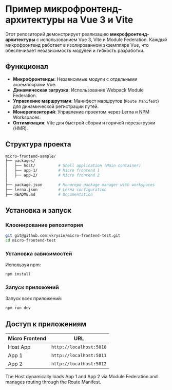 # Пример микрофронтенд-архитектуры на Vue 3 и Vite

Этот репозиторий демонстрирует реализацию **микрофронтенд-архитектуры** с использованием Vue 3, Vite и Module Federation. Каждый микрофронтенд работает в изолированном экземпляре Vue, что обеспечивает независимость модулей и гибкость разработки.

## Функционал

- **Микрофронтенды**: Независимые модули с отдельными экземплярами Vue.
- **Динамическая загрузка**: Использование Webpack Module Federation.
- **Управление маршрутами**: Манифест маршрутов (`Route Manifest`) для динамической регистрации путей.
- **Монорепозиторий**: Управление проектом через Lerna и NPM Workspaces.
- **Оптимизация**: Vite для быстрой сборки и горячей перезагрузки (HMR).

## Структура проекта

```sh
micro-frontend-sample/
├── packages/
│   ├── host/          # Shell application (Main container)
│   ├── app-1/         # Micro frontend 1
│   ├── app-2/         # Micro frontend 2
│
├── package.json       # Monorepo package manager with workspaces
├── lerna.json         # Lerna configuration
├── README.md          # Documentation
```

## Установка и запуск

### Клоонирование репозитория

```sh
git git@github.com:vkrysin/micro-frontend-test.git
cd micro-frontend-test
```

### Установка зависимостей

Используя npm:

```sh
npm install
```

### Запуск приложений

Запуск всех приложений:

```sh
npm run dev
```

## Доступ к приложениям

| Micro Frontend | URL                     |
| -------------- | ----------------------- |
| Host App       | `http://localhost:5010` |
| App 1          | `http://localhost:5011` |
| App 2          | `http://localhost:5012` |

The Host dynamically loads App 1 and App 2 via Module Federation and manages routing through the Route Manifest.
